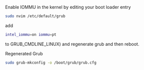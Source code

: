 

Enable IOMMU in the kernel by editing your boot loader entry 

```bash
sudo nvim /etc/default/grub
```

add 

```bash
intel_iommu=on iommu=pt
```
to GRUB_CMDLINE_LINUX) and regenerate grub and then reboot. 



Regenerated Grub 
```bash
sudo grub-mkconfig -o /boot/grub/grub.cfg
```